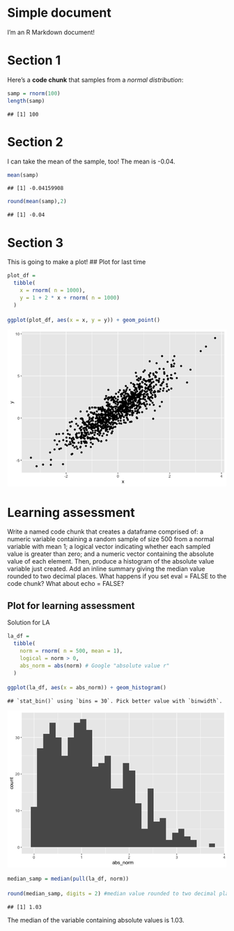 Simple document
================

I’m an R Markdown document!

# Section 1

Here’s a **code chunk** that samples from a *normal distribution*:

``` r
samp = rnorm(100)
length(samp)
```

    ## [1] 100

# Section 2

I can take the mean of the sample, too! The mean is -0.04.

``` r
mean(samp)
```

    ## [1] -0.04159908

``` r
round(mean(samp),2)
```

    ## [1] -0.04

# Section 3

This is going to make a plot! \## Plot for last time

``` r
plot_df = 
  tibble(
    x = rnorm( n = 1000),
    y = 1 + 2 * x + rnorm( n = 1000)
  )

ggplot(plot_df, aes(x = x, y = y)) + geom_point()
```

![](template_files/figure-gfm/unnamed-chunk-4-1.png)<!-- -->

# Learning assessment

Write a named code chunk that creates a dataframe comprised of: a
numeric variable containing a random sample of size 500 from a normal
variable with mean 1; a logical vector indicating whether each sampled
value is greater than zero; and a numeric vector containing the absolute
value of each element. Then, produce a histogram of the absolute value
variable just created. Add an inline summary giving the median value
rounded to two decimal places. What happens if you set eval = FALSE to
the code chunk? What about echo = FALSE?

## Plot for learning assessment

Solution for LA

``` r
la_df = 
  tibble(
    norm = rnorm( n = 500, mean = 1),
    logical = norm > 0,
    abs_norm = abs(norm) # Google "absolute value r"
  )

ggplot(la_df, aes(x = abs_norm)) + geom_histogram()
```

    ## `stat_bin()` using `bins = 30`. Pick better value with `binwidth`.

![](template_files/figure-gfm/unnamed-chunk-5-1.png)<!-- -->

``` r
median_samp = median(pull(la_df, norm))

round(median_samp, digits = 2) #median value rounded to two decimal places
```

    ## [1] 1.03

The median of the variable containing absolute values is 1.03.
